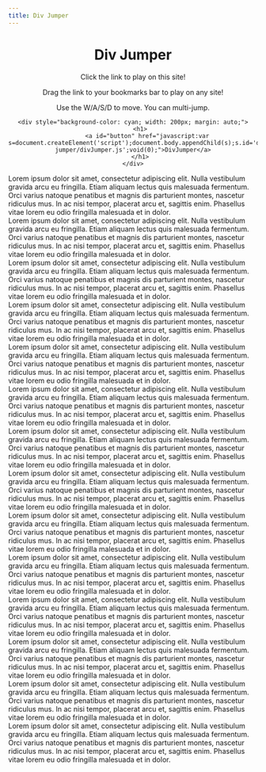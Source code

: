 ```yaml
---
title: Div Jumper
---
```


<h1 style="text-align: center;">Div Jumper</h1>
<div class="words" style="text-align: center;">
	<p>Click the link to play on this site!</p>
	<p>Drag the link to your bookmarks bar to play on any site!</p>
	<p>Use the W/A/S/D to move. You can multi-jump.</p>

	<div style="background-color: cyan; width: 200px; margin: auto;">
		<h1>
			<a id="button" href="javascript:var s=document.createElement('script');document.body.appendChild(s);s.id='divJumper';s.src='https://asvarga.github.io/site/div-jumper/divJumper.js';void(0);">DivJumper</a>
		</h1>
	</div>
</div>

<div class="words">
	Lorem ipsum dolor sit amet, consectetur adipiscing elit. Nulla vestibulum gravida arcu eu fringilla. Etiam aliquam lectus quis malesuada fermentum. Orci varius natoque penatibus et magnis dis parturient montes, nascetur ridiculus mus. In ac nisi tempor, placerat arcu et, sagittis enim. Phasellus vitae lorem eu odio fringilla malesuada et in dolor.
</div>
<div class="words">
	Lorem ipsum dolor sit amet, consectetur adipiscing elit. Nulla vestibulum gravida arcu eu fringilla. Etiam aliquam lectus quis malesuada fermentum. Orci varius natoque penatibus et magnis dis parturient montes, nascetur ridiculus mus. In ac nisi tempor, placerat arcu et, sagittis enim. Phasellus vitae lorem eu odio fringilla malesuada et in dolor.
</div>
<div class="words">
	Lorem ipsum dolor sit amet, consectetur adipiscing elit. Nulla vestibulum gravida arcu eu fringilla. Etiam aliquam lectus quis malesuada fermentum. Orci varius natoque penatibus et magnis dis parturient montes, nascetur ridiculus mus. In ac nisi tempor, placerat arcu et, sagittis enim. Phasellus vitae lorem eu odio fringilla malesuada et in dolor.
</div>
<div class="words">
	Lorem ipsum dolor sit amet, consectetur adipiscing elit. Nulla vestibulum gravida arcu eu fringilla. Etiam aliquam lectus quis malesuada fermentum. Orci varius natoque penatibus et magnis dis parturient montes, nascetur ridiculus mus. In ac nisi tempor, placerat arcu et, sagittis enim. Phasellus vitae lorem eu odio fringilla malesuada et in dolor.
</div>
<div class="words">
	Lorem ipsum dolor sit amet, consectetur adipiscing elit. Nulla vestibulum gravida arcu eu fringilla. Etiam aliquam lectus quis malesuada fermentum. Orci varius natoque penatibus et magnis dis parturient montes, nascetur ridiculus mus. In ac nisi tempor, placerat arcu et, sagittis enim. Phasellus vitae lorem eu odio fringilla malesuada et in dolor.
</div>
<div class="words">
	Lorem ipsum dolor sit amet, consectetur adipiscing elit. Nulla vestibulum gravida arcu eu fringilla. Etiam aliquam lectus quis malesuada fermentum. Orci varius natoque penatibus et magnis dis parturient montes, nascetur ridiculus mus. In ac nisi tempor, placerat arcu et, sagittis enim. Phasellus vitae lorem eu odio fringilla malesuada et in dolor.
</div>
<div class="words">
	Lorem ipsum dolor sit amet, consectetur adipiscing elit. Nulla vestibulum gravida arcu eu fringilla. Etiam aliquam lectus quis malesuada fermentum. Orci varius natoque penatibus et magnis dis parturient montes, nascetur ridiculus mus. In ac nisi tempor, placerat arcu et, sagittis enim. Phasellus vitae lorem eu odio fringilla malesuada et in dolor.
</div>
<div class="words">
	Lorem ipsum dolor sit amet, consectetur adipiscing elit. Nulla vestibulum gravida arcu eu fringilla. Etiam aliquam lectus quis malesuada fermentum. Orci varius natoque penatibus et magnis dis parturient montes, nascetur ridiculus mus. In ac nisi tempor, placerat arcu et, sagittis enim. Phasellus vitae lorem eu odio fringilla malesuada et in dolor.
</div>
<div class="words">
	Lorem ipsum dolor sit amet, consectetur adipiscing elit. Nulla vestibulum gravida arcu eu fringilla. Etiam aliquam lectus quis malesuada fermentum. Orci varius natoque penatibus et magnis dis parturient montes, nascetur ridiculus mus. In ac nisi tempor, placerat arcu et, sagittis enim. Phasellus vitae lorem eu odio fringilla malesuada et in dolor.
</div>
<div class="words">
	Lorem ipsum dolor sit amet, consectetur adipiscing elit. Nulla vestibulum gravida arcu eu fringilla. Etiam aliquam lectus quis malesuada fermentum. Orci varius natoque penatibus et magnis dis parturient montes, nascetur ridiculus mus. In ac nisi tempor, placerat arcu et, sagittis enim. Phasellus vitae lorem eu odio fringilla malesuada et in dolor.
</div>
<div class="words">
	Lorem ipsum dolor sit amet, consectetur adipiscing elit. Nulla vestibulum gravida arcu eu fringilla. Etiam aliquam lectus quis malesuada fermentum. Orci varius natoque penatibus et magnis dis parturient montes, nascetur ridiculus mus. In ac nisi tempor, placerat arcu et, sagittis enim. Phasellus vitae lorem eu odio fringilla malesuada et in dolor.
</div>
<div class="words">
	Lorem ipsum dolor sit amet, consectetur adipiscing elit. Nulla vestibulum gravida arcu eu fringilla. Etiam aliquam lectus quis malesuada fermentum. Orci varius natoque penatibus et magnis dis parturient montes, nascetur ridiculus mus. In ac nisi tempor, placerat arcu et, sagittis enim. Phasellus vitae lorem eu odio fringilla malesuada et in dolor.
</div>
<div class="words">
	Lorem ipsum dolor sit amet, consectetur adipiscing elit. Nulla vestibulum gravida arcu eu fringilla. Etiam aliquam lectus quis malesuada fermentum. Orci varius natoque penatibus et magnis dis parturient montes, nascetur ridiculus mus. In ac nisi tempor, placerat arcu et, sagittis enim. Phasellus vitae lorem eu odio fringilla malesuada et in dolor.
</div>
<div class="words">
	Lorem ipsum dolor sit amet, consectetur adipiscing elit. Nulla vestibulum gravida arcu eu fringilla. Etiam aliquam lectus quis malesuada fermentum. Orci varius natoque penatibus et magnis dis parturient montes, nascetur ridiculus mus. In ac nisi tempor, placerat arcu et, sagittis enim. Phasellus vitae lorem eu odio fringilla malesuada et in dolor.
</div>


